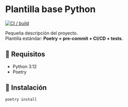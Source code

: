 
# Plantilla base Python

[![CI / build](https://github.com/CoderDeltaLAN/plantilla/actions/workflows/ci.yml/badge.svg)](https://github.com/CoderDeltaLAN/plantilla/actions/workflows/ci.yml)

Pequeña descripción del proyecto.  
Plantilla estándar: **Poetry + pre-commit + CI/CD + tests**.

## 🚀 Requisitos
- Python 3.12
- Poetry

## 🔧 Instalación
```bash
poetry install
